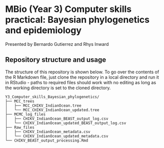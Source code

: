 # MBio (Year 3) Computer skills practical: Bayesian phylogenetics and epidemiology
Presented by Bernardo Gutierrez and Rhys Inward

## Repository structure and usage
The structure of this repository is shown below. To go over the contents of the R Markdown file, just clone the repository in a local directory and run it in RStudio - paths to required files should work with no editing as long as the working directory is set to the cloned directory.

```
Y3_Computer_skills_Bayesian_phylogenetics/
├── MCC_trees
│   ├── MCC_CHIKV_IndianOcean.tree
│   └── MCC_CHIKV_IndianOcean_updated.tree
├── MCMC_log_files
│   ├── CHIKV_IndianOcean_BEAST_output_log.csv
│   └── CHIKV_IndianOcean_updated_BEAST_output_log.csv
├── Raw_files
│   ├── CHIKV_IndianOcean_metadata.csv
│   └── CHIKV_IndianOcean_updated_metadata.csv
└── CHIKV_BEAST_output_processing.Rmd
